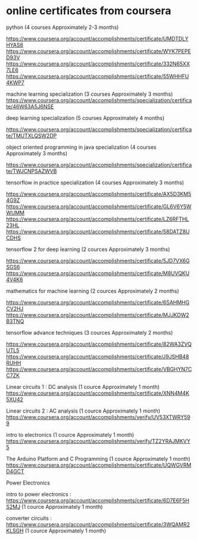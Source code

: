 # online certificates from coursera

python (4 courses Approximately 2-3 months)

https://www.coursera.org/account/accomplishments/certificate/UMDTDLYHYAS6
https://www.coursera.org/account/accomplishments/certificate/WYK7PEPED93V
https://www.coursera.org/account/accomplishments/certificate/332N65XX7LE6
https://www.coursera.org/account/accomplishments/certificate/55WHHFU4KWP7

 
machine learning specialization (3 courses Approximately 3 months)
https://www.coursera.org/account/accomplishments/specialization/certificate/46W63A5J6NSE


deep learning specialization (5 courses Approximately 4 months)

https://www.coursera.org/account/accomplishments/specialization/certificate/TMUTXLQSW2DP



object oriented programming in java specialization (4 courses Approximately 3 months)

https://www.coursera.org/account/accomplishments/specialization/certificate/TWJCNPSAZWVB



tensorflow in practice specialization (4 courses Approximately 3 months)

https://www.coursera.org/account/accomplishments/certificate/AX5D3KM54G9Z
https://www.coursera.org/account/accomplishments/certificate/GL6V6Y5WWUMM
https://www.coursera.org/account/accomplishments/certificate/LZ6RFTHL23HL
https://www.coursera.org/account/accomplishments/certificate/58DATZ8UCDHS

tensorflow 2 for deep learning (2 cources Approximately 3 months)

https://www.coursera.org/account/accomplishments/certificate/5JD7VX6GSGS6
https://www.coursera.org/account/accomplishments/certificate/M8UVQKU4V4K6


mathematics for machine learning (2 cources Approximately 2 months)

https://www.coursera.org/account/accomplishments/certificate/6SAHMHGCV2HJ
https://www.coursera.org/account/accomplishments/certificate/MJJKDW2B3TNQ

tensorflow advance techniques (3 cources Approximately 2 months)

https://www.coursera.org/account/accomplishments/certificate/82WA3ZVQUTL5
https://www.coursera.org/account/accomplishments/certificate/J9JSHB48RUHH
https://www.coursera.org/account/accomplishments/certificate/VBGHYN7CC7ZK

Linear circuits 1 : DC analysis (1 cource Approximately 1 month)
https://www.coursera.org/account/accomplishments/certificate/XNN4M4K5XU42

Linear circuits 2 : AC analysis (1 cource Approximately 1 month)
https://www.coursera.org/account/accomplishments/verify/UV53XTWRY599

intro to electronics (1 cource Approximately 1 month)
https://www.coursera.org/account/accomplishments/verify/TZ2YRAJMKVY5


The Arduino Platform and C Programming (1 cource Approximately 1 month)
https://www.coursera.org/account/accomplishments/certificate/UQWGVRMD4GCT


Power Electronics

intro to power electronics : https://www.coursera.org/account/accomplishments/certificate/6D7E6F5HS2MJ (1 cource Approximately 1 month)

converter circuits : https://www.coursera.org/account/accomplishments/certificate/3WQAMR2KLSGH (1 cource Approximately 1 month)

